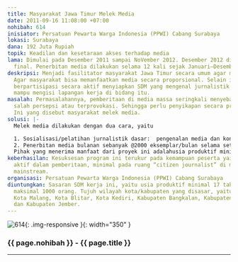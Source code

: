 ```yaml
---
title: Masyarakat Jawa Timur Melek Media
date: 2011-09-16 11:08:00 +07:00
nohibah: 614
inisiator: Persatuan Pewarta Warga Indonesia (PPWI) Cabang Surabaya
lokasi: Surabaya
dana: 192 Juta Rupiah
topik: Keadilan dan kesetaraan akses terhadap media
lama: Dimulai pada Desember 2011 sampai NoVember 2012. Desember 2012 dilakukan evaluasi
  final. Penerbitan media dilakukan selama 12 kali sejak Januari–Desember 2012.
deskripsi: Menjadi fasilitator masyarakat Jawa Timur secara umum agar melek media.
  Agar masyarakat bisa memanfaatkan media secara proporsional. Selain itu, kami ingin
  berpartisipasi secara aktif menyiapkan SDM yang mengenal jurnalistik agar kelak
  mampu mengisi lapangan kerja di bidang itu.
masalah: Permasalahannya, pemberitaan di media massa seringkali menyebabkan masyarakat
  salah persepsi atau terprovokasi. Sehingga perlu penyikapan secara proporsional.
  Ini yang disebut masyarakat melek media.
solusi: |-
  Melek media dilakukan dengan dua cara, yaitu

  1. Sosialisasi/pelatihan jurnalistik dasar:  pengenalan media dan konten-kontennya. Juga cara agar bisa terlibat aktif di media.
  2. Penerbitan media bulanan sebanyak @2000 eksemplar/bulan selama setahun.
  Pihak yang menerima manfaat dari proyek ini adalahusia produktif minimal 17 tahun, sebanyak maksimal 1000 orang. Tujuh wilayah kota/kabupaten yang disasar, yaitu Kota Surabaya, Kota Malang, Kota Blitar, Kota Kediri, Kabupaten Bangkalan, Kabupaten Banyuwangi dan Kabupaten Jember.
keberhasilan: Kesuksesan program ini terukur pada kemampuan peserta yaitu bisa berpartisipasi
  aktif dalam pemberitaan, minimal pada ruang “citizen journalist” di media massa
  mainstream.
organisasi: Persatuan Pewarta Warga Indonesia (PPWI) Cabang Surabaya
diuntungkan: Sasaran SDM kerja ini, yaitu usia produktif minimal 17 tahun, sebanyak
  maksimal 1000 orang. Tujuh wilayah kota/kabupaten yang disasar, yaitu Kota Surabaya,
  Kota Malang, Kota Blitar, Kota Kediri, Kabupaten Bangkalan, Kabupaten Banyuwangi
  dan Kabupaten Jember.
---
```


![614](/static/img/hibahcmb/614.png){: .img-responsive }{: width="350" }

### {{ page.nohibah }} - {{ page.title }}

---
